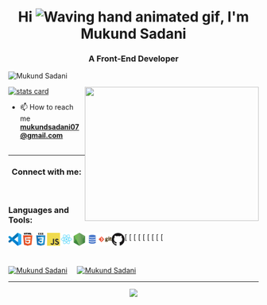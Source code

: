 <h1 align="center">Hi <img src="https://raw.githubusercontent.com/nixin72/nixin72/master/wave.gif" 
         alt="Waving hand animated gif"
         height="45"
         width="45" />, I'm Mukund Sadani</h1>
<h3 align="center">A Front-End Developer</h3>

<p align="left"> <img src="https://komarev.com/ghpvc/?username=mukundsadani07&label=Profile%20views&color=0e75b6&style=flat" alt="Mukund Sadani" /> </p>

<p>
<a align= "center" href="https://github.com/mukundsadani07">
  <img alt= "stats card" height="200px" width="400" src="https://github-readme-stats.vercel.app/api?username=mukundsadani07&show_icons=true&theme=radical"
 />
  <img align="right" height="270px" width="350" src="https://cdn.dribbble.com/users/2238041/screenshots/4763918/working.gif" /> </a>

</p>

<!-- <p align="left"> <a href="https://twitter.com/Dark_carnage07" target="blank"><img src="https://img.shields.io/twitter/follow/Dark_carnage07?logo=twitter&style=for-the-badge" alt="Mukund Sadani" /></a> </p> -->

- 📫 How to reach me **mukundsadani07@gmail.com**
<br><br>
<hr>

<h3 align="center">Connect with me:</h3>
<p align="center">

<br />

### Languages and Tools:

[<img align="left" alt="Visual Studio Code" width="26px" src="https://raw.githubusercontent.com/github/explore/80688e429a7d4ef2fca1e82350fe8e3517d3494d/topics/visual-studio-code/visual-studio-code.png" />
[<img align="left" alt="HTML5" width="26px" src="https://raw.githubusercontent.com/github/explore/80688e429a7d4ef2fca1e82350fe8e3517d3494d/topics/html/html.png" />
[<img align="left" alt="CSS3" width="26px" src="https://raw.githubusercontent.com/github/explore/80688e429a7d4ef2fca1e82350fe8e3517d3494d/topics/css/css.png" />
[<img align="left" alt="JavaScript" width="26px" src="https://raw.githubusercontent.com/github/explore/80688e429a7d4ef2fca1e82350fe8e3517d3494d/topics/javascript/javascript.png" />
[<img align="left" alt="React" width="26px" src="https://raw.githubusercontent.com/github/explore/80688e429a7d4ef2fca1e82350fe8e3517d3494d/topics/react/react.png" />
[<img align="left" alt="Node.js" width="26px" src="https://raw.githubusercontent.com/github/explore/80688e429a7d4ef2fca1e82350fe8e3517d3494d/topics/nodejs/nodejs.png" />
[<img align="left" alt="SQL" width="26px" src="https://raw.githubusercontent.com/github/explore/80688e429a7d4ef2fca1e82350fe8e3517d3494d/topics/sql/sql.png" />
[<img align="left" alt="Git" width="26px" src="https://raw.githubusercontent.com/github/explore/80688e429a7d4ef2fca1e82350fe8e3517d3494d/topics/git/git.png" />
[<img align="left" alt="GitHub" width="26px" src="https://raw.githubusercontent.com/github/explore/78df643247d429f6cc873026c0622819ad797942/topics/github/github.png" />

<br />
<br />
<!-- <a href="https://twitter.com/Dark_carnage07" target="blank"><img align="center" src="https://img.icons8.com/cute-clipart/64/000000/twitter.png" alt="Mukund Sadani" height="50" width="50" /></a> &nbsp;&nbsp;&nbsp; -->
<a href="https://www.linkedin.com/in/mukund-sadani-88673617a/" target="_blank"><img align="center" src="https://img.icons8.com/cute-clipart/64/000000/linkedin.png" alt="Mukund Sadani" height="50" width="50" /></a>&nbsp;&nbsp;&nbsp;&nbsp;
<a href="https://www.instagram.com/_mukund7_/" target="_blank"><img align="center" src="https://img.icons8.com/cute-clipart/64/000000/instagram-new.png" alt="Mukund Sadani" height="50" width="50" /></a>
</p>

<hr>
<!-- 
<p align="center">
  <img src="https://github.com/ishikkkkaaaa/ishikkkkaaaa/raw/output/github-contribution-grid-snake.svg" alt="snake"></center>
</p> -->
<p align="center">
  <img src="https://activity-graph.herokuapp.com/graph?username=mukundsadani07&theme=react-dark")
"></center>
</p>
